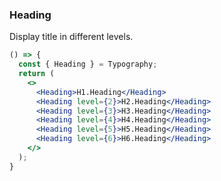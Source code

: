 <demo>

### Heading

Display title in different levels.

```jsx live
() => {
  const { Heading } = Typography;
  return (
    <>  
      <Heading>H1.Heading</Heading>
      <Heading level={2}>H2.Heading</Heading>
      <Heading level={3}>H3.Heading</Heading>
      <Heading level={4}>H4.Heading</Heading>
      <Heading level={5}>H5.Heading</Heading>
      <Heading level={6}>H6.Heading</Heading>
    </>
  );
}
```

</demo>

